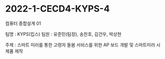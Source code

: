 # 2022-1-CECD4-KYPS-4

컴퓨터 종합설계 01 

팀명 : KYPS(킵스)
팀원 : 유준민(팀장), 송찬호, 김건우, 박상현

주제 : 스마트 미러를 통한 고령자 돌봄 서비스를 위한 AP 보드 개발 및 스마트미러 시
제품 제작

